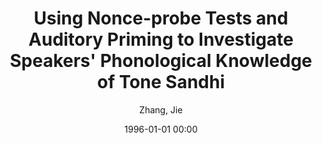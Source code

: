 ---
layout: post
title: Using Nonce-probe Tests and Auditory Priming to Investigate Speakers' Phonological Knowledge of Tone Sandhi

date: 1996-01-01 00:00
author: Zhang, Jie
journal: Tonal Aspects of Languages 2016

link: https://doi.org/10.21437/tal.2016-3

year: 2016
---